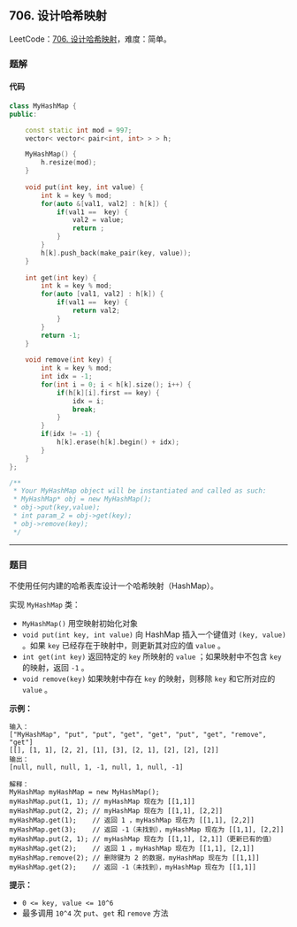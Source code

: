 ## 706. 设计哈希映射

LeetCode：[706. 设计哈希映射](https://leetcode.cn/problems/design-hashmap/)，难度：简单。

### 题解

#### 代码

```c++
class MyHashMap {
public:

    const static int mod = 997;
    vector< vector< pair<int, int> > > h;

    MyHashMap() {
        h.resize(mod);
    }
    
    void put(int key, int value) {
        int k = key % mod;
        for(auto &[val1, val2] : h[k]) {
            if(val1 ==  key) {
                val2 = value;
                return ;
            }
        }
        h[k].push_back(make_pair(key, value));
    }
    
    int get(int key) {
        int k = key % mod;
        for(auto [val1, val2] : h[k]) {
            if(val1 ==  key) {
                return val2;
            }
        }
        return -1;
    }
    
    void remove(int key) {
        int k = key % mod;
        int idx = -1;
        for(int i = 0; i < h[k].size(); i++) {
            if(h[k][i].first == key) {
                idx = i;
                break;
            }
        }
        if(idx != -1) {
            h[k].erase(h[k].begin() + idx);
        }
    }
};

/**
 * Your MyHashMap object will be instantiated and called as such:
 * MyHashMap* obj = new MyHashMap();
 * obj->put(key,value);
 * int param_2 = obj->get(key);
 * obj->remove(key);
 */
```



---



### 题目

不使用任何内建的哈希表库设计一个哈希映射（HashMap）。

实现 `MyHashMap` 类：

- `MyHashMap()` 用空映射初始化对象
- `void put(int key, int value)` 向 HashMap 插入一个键值对 `(key, value)` 。如果 `key` 已经存在于映射中，则更新其对应的值 `value` 。
- `int get(int key)` 返回特定的 `key` 所映射的 `value` ；如果映射中不包含 `key` 的映射，返回 `-1` 。
- `void remove(key)` 如果映射中存在 `key` 的映射，则移除 `key` 和它所对应的 `value` 。

 

**示例：**

```
输入：
["MyHashMap", "put", "put", "get", "get", "put", "get", "remove", "get"]
[[], [1, 1], [2, 2], [1], [3], [2, 1], [2], [2], [2]]
输出：
[null, null, null, 1, -1, null, 1, null, -1]

解释：
MyHashMap myHashMap = new MyHashMap();
myHashMap.put(1, 1); // myHashMap 现在为 [[1,1]]
myHashMap.put(2, 2); // myHashMap 现在为 [[1,1], [2,2]]
myHashMap.get(1);    // 返回 1 ，myHashMap 现在为 [[1,1], [2,2]]
myHashMap.get(3);    // 返回 -1（未找到），myHashMap 现在为 [[1,1], [2,2]]
myHashMap.put(2, 1); // myHashMap 现在为 [[1,1], [2,1]]（更新已有的值）
myHashMap.get(2);    // 返回 1 ，myHashMap 现在为 [[1,1], [2,1]]
myHashMap.remove(2); // 删除键为 2 的数据，myHashMap 现在为 [[1,1]]
myHashMap.get(2);    // 返回 -1（未找到），myHashMap 现在为 [[1,1]]
```

 

**提示：**

- `0 <= key, value <= 10^6`
- 最多调用 `10^4` 次 `put`、`get` 和 `remove` 方法


